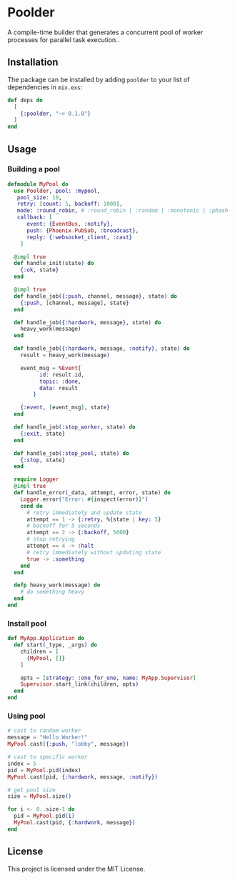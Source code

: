 # Poolder

A compile-time builder that generates a concurrent pool of worker processes for parallel task execution..

## Installation

The package can be installed by adding `poolder` to your list of dependencies in `mix.exs`:

```elixir
def deps do
  [
    {:poolder, "~> 0.1.0"}
  ]
end
```

## Usage

### Building a pool
```elixir
defmodule MyPool do
  use Poolder, pool: :mypool,
   pool_size: 10,
   retry: [count: 5, backoff: 1000],
   mode: :round_robin, # :round_robin | :random | :monotonic | :phash
   callback: [
      event: {EventBus, :notify},
      push: {Phoenix.PubSub, :broadcast},
      reply: {:websocket_client, :cast}
    ]

  @impl true
  def handle_init(state) do
    {:ok, state}
  end

  @impl true
  def handle_job({:push, channel, message}, state) do
    {:push, [channel, message], state}
  end

  def handle_job({:hardwork, message}, state) do
    heavy_work(message)
  end

  def handle_job({:hardwork, message, :notify}, state) do
    result = heavy_work(message)

    event_msg = %Event{
          id: result.id,
          topic: :done,
          data: result
        }

    {:event, [event_msg], state}
  end

  def handle_job(:stop_worker, state) do
    {:exit, state}
  end

  def handle_job(:stop_pool, state) do
    {:stop, state}
  end

  require Logger  
  @impl true
  def handle_error(_data, attempt, error, state) do
    Logger.error("Error: #{inspect(error)}")
    cond do
      # retry immediately and update state
      attempt == 1 -> {:retry, %{state | key: 5}
      # backoff for 5 seconds
      attempt == 2 -> {:backoff, 5000}
      # stop retrying
      attempt == 4 -> :halt
      # retry immediately without updating state
      true -> :something
    end
  end

  defp heavy_work(message) do
    # do something heavy
  end
end
```

### Install pool
```elixir
def MyApp.Application do
  def start(_type, _args) do
    children = [
      {MyPool, []}
    ]

    opts = [strategy: :one_for_one, name: MyApp.Supervisor]
    Supervisor.start_link(children, opts)
  end
end
```

### Using pool
```elixir
# cast to random worker
message = "Hello Worker!"
MyPool.cast({:push, "lobby", message})

# cast to specific worker
index = 5
pid = MyPool.pid(index)
MyPool.cast(pid, {:hardwork, message, :notify})

# get pool size
size = MyPool.size()

for i <- 0..size-1 do
  pid = MyPool.pid(i)
  MyPool.cast(pid, {:hardwork, message})
end
```

## License
This project is licensed under the MIT License.
